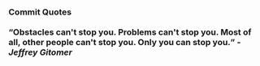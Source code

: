 ### Commit Quotes <br> <br> <q>Obstacles can't stop you. Problems can't stop you. Most of all, other people can't stop you. Only you can stop you.</q> -<em>Jeffrey Gitomer</em>
